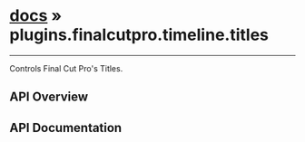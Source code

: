 # [docs](index.md) » plugins.finalcutpro.timeline.titles
---

Controls Final Cut Pro's Titles.

## API Overview

## API Documentation

